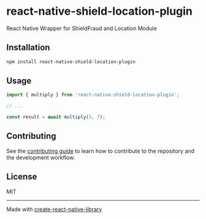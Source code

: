 # react-native-shield-location-plugin

React Native Wrapper for ShieldFraud and Location Module

## Installation

```sh
npm install react-native-shield-location-plugin
```

## Usage


```js
import { multiply } from 'react-native-shield-location-plugin';

// ...

const result = await multiply(3, 7);
```


## Contributing

See the [contributing guide](CONTRIBUTING.md) to learn how to contribute to the repository and the development workflow.

## License

MIT

---

Made with [create-react-native-library](https://github.com/callstack/react-native-builder-bob)
